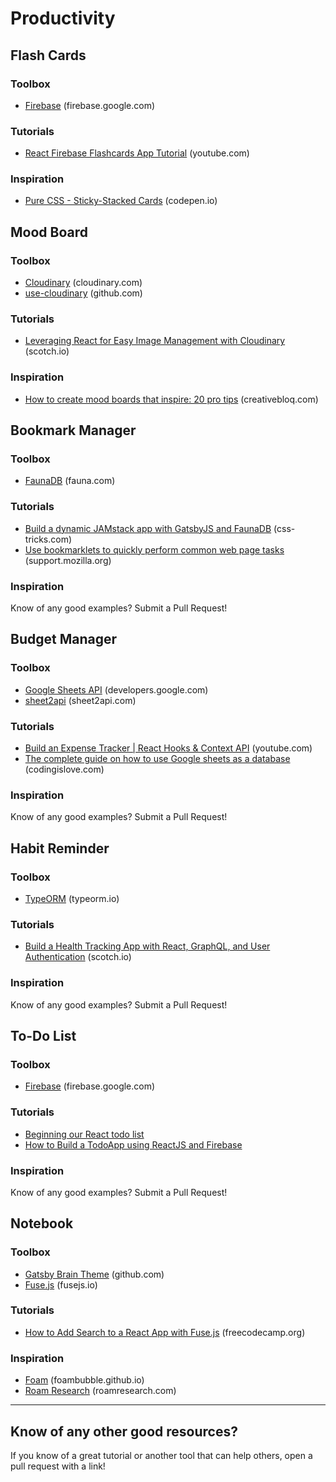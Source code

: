 # Productivity

## Flash Cards

### Toolbox
* [Firebase](https://firebase.google.com/) (firebase.google.com)

### Tutorials
* [React Firebase Flashcards App Tutorial](https://www.youtube.com/watch?v=pKCAtlsn1Eo) (youtube.com)

### Inspiration
* [Pure CSS - Sticky-Stacked Cards](https://codepen.io/enbee81/full/MWKxrvP) (codepen.io)

## Mood Board

### Toolbox
* [Cloudinary](https://cloudinary.com/) (cloudinary.com)
* [use-cloudinary](https://github.com/domitriusclark/use-cloudinary#readme) (github.com)

### Tutorials
* [Leveraging React for Easy Image Management with Cloudinary](https://scotch.io/tutorials/leveraging-react-for-easy-image-management-with-cloudinary) (scotch.io)

### Inspiration
* [How to create mood boards that inspire: 20 pro tips](https://www.creativebloq.com/graphic-design/mood-boards-812470) (creativebloq.com)

## Bookmark Manager

### Toolbox
* [FaunaDB](https://fauna.com/) (fauna.com)

### Tutorials
* [Build a dynamic JAMstack app with GatsbyJS and FaunaDB](https://css-tricks.com/build-a-dynamic-jamstack-app-with-gatsbyjs-and-faunadb/) (css-tricks.com)
* [Use bookmarklets to quickly perform common web page tasks](https://support.mozilla.org/en-US/kb/bookmarklets-perform-common-web-page-tasks) (support.mozilla.org)

### Inspiration
Know of any good examples? Submit a Pull Request!

## Budget Manager

### Toolbox
* [Google Sheets API](https://developers.google.com/sheets/api) (developers.google.com)
* [sheet2api](https://sheet2api.com/) (sheet2api.com)

### Tutorials
* [Build an Expense Tracker | React Hooks & Context API](https://www.youtube.com/watch?v=XuFDcZABiDQ) (youtube.com)
* [The complete guide on how to use Google sheets as a database](https://codingislove.com/google-sheets-database/) (codingislove.com)

### Inspiration
Know of any good examples? Submit a Pull Request!

## Habit Reminder

### Toolbox
* [TypeORM](https://typeorm.io/) (typeorm.io)

### Tutorials
* [Build a Health Tracking App with React, GraphQL, and User Authentication](https://scotch.io/tutorials/build-a-health-tracking-app-with-react-graphql-and-user-authentication) (scotch.io)

### Inspiration
Know of any good examples? Submit a Pull Request!

## To-Do List

### Toolbox
* [Firebase](https://firebase.google.com/) (firebase.google.com)

### Tutorials
* [Beginning our React todo list](https://developer.mozilla.org/en-US/docs/Learn/Tools_and_testing/Client-side_JavaScript_frameworks/React_todo_list_beginning)
* [How to Build a TodoApp using ReactJS and Firebase](https://www.freecodecamp.org/news/how-to-build-a-todo-application-using-reactjs-and-firebase/)

### Inspiration
Know of any good examples? Submit a Pull Request!

## Notebook

### Toolbox
* [Gatsby Brain Theme](https://github.com/aengusmcmillin/gatsby-theme-brain) (github.com)
* [Fuse.js](https://fusejs.io/) (fusejs.io)

### Tutorials
* [How to Add Search to a React App with Fuse.js](https://www.freecodecamp.org/news/how-to-add-search-to-a-react-app-with-fuse-js/) (freecodecamp.org)

### Inspiration
* [Foam](https://foambubble.github.io/foam/) (foambubble.github.io)
* [Roam Research](https://roamresearch.com/) (roamresearch.com)

---

## Know of any other good resources?
If you know of a great tutorial or another tool that can help others, open a pull request with a link!
